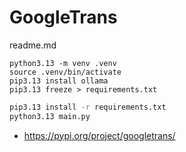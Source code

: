 # GoogleTrans

readme.md

```shell
python3.13 -m venv .venv
source .venv/bin/activate
pip3.13 install ollama
pip3.13 freeze > requirements.txt
```

```bash
pip3.13 install -r requirements.txt
python3.13 main.py
```

*   https://pypi.org/project/googletrans/

